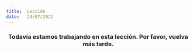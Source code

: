 ```yaml
---
title:  Lección
date:   24/07/2021
---
```


### <center>Todavía estamos trabajando en esta lección. Por favor, vuelva más tarde.</center>